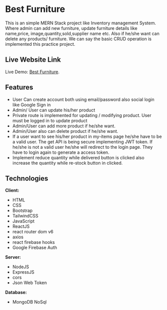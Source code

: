 
# Best Furniture 

This is an simple MERN Stack project like Inventory management System. Where admin can add new furniture, update furniture details like name,price, image,quantity,sold,supplier name etc. Also if he/she want can delete any products/ furniture.
We can say the basic CRUD operation is implemented  this practice project.


## Live Website Link
Live Demo: [Best Furniture](https://furnitures-managements.web.app/).
## Features

- User Can create account both using email/password also social login like Google Sign in
- Admin/ User can update his/her product 
- Private route is implemented for updating / modifying product. User must be logged in to update product
- Admin/User can add more product if he/she want.
- Admin/User also can delete product if he/she want.
- If a user want to see his/her product in my-items page he/she have to be a valid user. The get API is being secure implementing JWT token. If he/she is not a valid user he/she will redirect to the login page. They have to login again to generate a access token.  
- Implement reduce quantity while delivered button is clicked also increase the quantity while re-stock button in clicked.



## Technologies

**Client:** 
- HTML 
- CSS 
- Bootstrap 
- TailwindCSS 
- JavaScript 
- ReactJS
- react router dom v6
- axios
- react firebase hooks
- Google Firebase Auth


**Server:** 
- NodeJS
- ExpressJS
- cors 
- Json Web Token

**Database:** 
- MongoDB NoSql